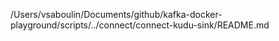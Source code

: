 /Users/vsaboulin/Documents/github/kafka-docker-playground/scripts/../connect/connect-kudu-sink/README.md